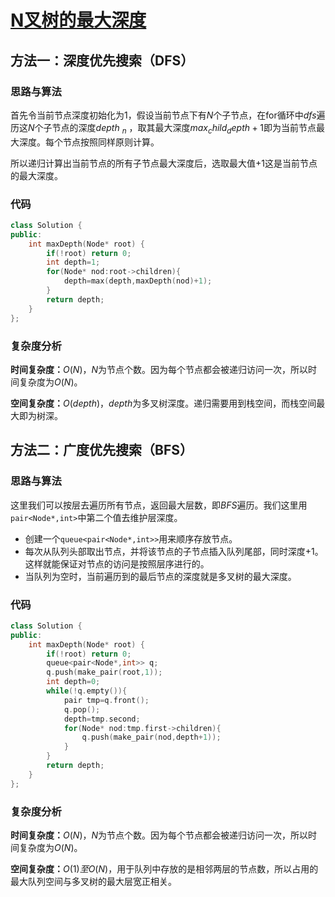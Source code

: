 # [N叉树的最大深度](https://leetcode-cn.com/problems/maximum-depth-of-n-ary-tree/)

## 方法一：深度优先搜索（DFS）

### 思路与算法

首先令当前节点深度初始化为1，假设当前节点下有$N$个子节点，在for循环中$dfs$遍历这$N$个子节点的深度$depth$ <sub>$n$</sub> ，取其最大深度$max_child_depth+1$即为当前节点最大深度。每个节点按照同样原则计算。

所以递归计算出当前节点的所有子节点最大深度后，选取最大值+1这是当前节点的最大深度。

### 代码

```c++
class Solution {
public:
    int maxDepth(Node* root) {
        if(!root) return 0;
        int depth=1;
        for(Node* nod:root->children){
            depth=max(depth,maxDepth(nod)+1);
        }
        return depth;
    }
};
```

### 复杂度分析

**时间复杂度：**$O(N)$，$N$为节点个数。因为每个节点都会被递归访问一次，所以时间复杂度为$O(N)$。

**空间复杂度：**$O(depth)$，$depth$为多叉树深度。递归需要用到栈空间，而栈空间最大即为树深。

## 方法二：广度优先搜索（BFS）

### 思路与算法

这里我们可以按层去遍历所有节点，返回最大层数，即$BFS$遍历。我们这里用``pair<Node*,int>``中第二个值去维护层深度。

- 创建一个``queue<pair<Node*,int>>``用来顺序存放节点。
- 每次从队列头部取出节点，并将该节点的子节点插入队列尾部，同时深度+1。这样就能保证对节点的访问是按照层序进行的。
- 当队列为空时，当前遍历到的最后节点的深度就是多叉树的最大深度。

### 代码

```c++
class Solution {
public:
    int maxDepth(Node* root) {
        if(!root) return 0;
        queue<pair<Node*,int>> q;
        q.push(make_pair(root,1));
        int depth=0;
        while(!q.empty()){
            pair tmp=q.front();
            q.pop();
            depth=tmp.second;
            for(Node* nod:tmp.first->children){
                q.push(make_pair(nod,depth+1));
            }
        }
        return depth;
    }
};
```

### 复杂度分析

**时间复杂度：**$O(N)$，$N$为节点个数。因为每个节点都会被递归访问一次，所以时间复杂度为$O(N)$。

**空间复杂度：**$O(1)至O(N)$，用于队列中存放的是相邻两层的节点数，所以占用的最大队列空间与多叉树的最大层宽正相关。
